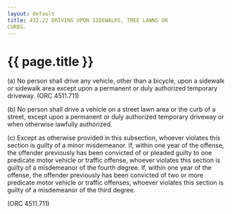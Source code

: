 ```yaml
---
layout: default 
title: 432.22 DRIVING UPON SIDEWALKS, TREE LAWNS OR
CURBS.
---
```


{{ page.title }}
================

​(a) No person shall drive any vehicle, other than a bicycle, upon a
sidewalk or sidewalk area except upon a permanent or duly authorized
temporary driveway. (ORC 4511.711)

​(b) No person shall drive a vehicle on a street lawn area or the curb
of a street, except upon a permanent or duly authorized temporary
driveway or when otherwise lawfully authorized.

​(c) Except as otherwise provided in this subsection, whoever violates
this section is guilty of a minor misdemeanor. If, within one year of
the offense, the offender previously has been convicted of or pleaded
guilty to one predicate motor vehicle or traffic offense, whoever
violates this section is guilty of a misdemeanor of the fourth degree.
If, within one year of the offense, the offender previously has been
convicted of two or more predicate motor vehicle or traffic offenses,
whoever violates this section is guilty of a misdemeanor of the third
degree.

(ORC 4511.711)
